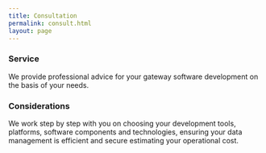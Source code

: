 ```yaml
---
title: Consultation
permalink: consult.html
layout: page
---
```


### Service
We provide professional advice for your gateway software development on the basis of your needs.

### Considerations
We work step by step with you on choosing your development tools, platforms,
software components and technologies, ensuring your data management is efficient
and secure estimating your operational cost.

   
